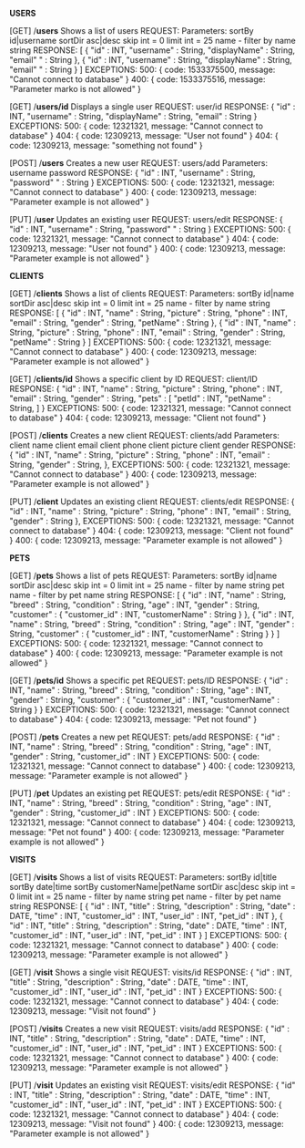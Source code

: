 __USERS__

[GET] /__users__
Shows a list of users
REQUEST:
Parameters:
sortBy id|username
sortDir asc|desc
skip int = 0
limit int = 25
name - filter by name  string
RESPONSE:
[
    {
        "id" : INT,
        "username" : String,
        "displayName" : String,
        "email" " : String
    },
    {
        "id" : INT,
        "username" : String,
        "displayName" : String,
        "email" " : String
    }
]
EXCEPTIONS:
500:
{
    code: 1533375500,
    message: "Cannot connect to database"
}
400:
{
    code: 1533375516,
    message: "Parameter marko is not allowed"
}

[GET] /__users/id__
Displays a single user
REQUEST:
user/id
RESPONSE:
{
    "id" : INT,
    "username" : String,
    "displayName" : String,
    "email" : String
}
EXCEPTIONS:
500:
{
    code: 12321321,
    message: "Cannot connect to database"
}
404:
{
    code: 12309213,
    message: "User not found"
}
404:
{
    code: 12309213,
    message: "something not found"
}

[POST] /__users__
Creates a new user
REQUEST:
users/add
Parameters:
username
password
RESPONSE:
{
    "id" : INT,
    "username" : String,
    "password" " : String
}
EXCEPTIONS:
500:
{
    code: 12321321,
    message: "Cannot connect to database"
}
400:
{
    code: 12309213,
    message: "Parameter example is not allowed"
}

[PUT] /__user__
Updates an existing user
REQUEST:
users/edit
RESPONSE:
{
    "id" : INT,
    "username" : String,
    "password" " : String
}
EXCEPTIONS:
500:
{
    code: 12321321,
    message: "Cannot connect to database"
}
404:
{
    code: 12309213,
    message: "User not found"
}
400:
{
    code: 12309213,
    message: "Parameter example is not allowed"
}

__CLIENTS__

[GET] /__clients__
Shows a list of clients
REQUEST:
Parameters:
sortBy id|name
sortDir asc|desc
skip int = 0
limit int = 25
name - filter by name string
RESPONSE:
[
    {
        "id" : INT,
        "name" : String,
        "picture" : String,
        "phone" : INT,
        "email" : String,
        "gender" : String,
        "petName" : String
    },
    {
        "id" : INT,
        "name" : String,
        "picture" : String,
        "phone" : INT,
        "email" : String,
        "gender" : String,
        "petName" : String
    }
]
EXCEPTIONS:
500:
{
    code: 12321321,
    message: "Cannot connect to database"
}
400:
{
    code: 12309213,
    message: "Parameter example is not allowed"
}

[GET] /__clients/id__
Shows a specific client by ID
REQUEST:
client/ID
RESPONSE:
    {
        "id" : INT,
        "name" : String,
        "picture" : String,
        "phone" : INT,
        "email" : String,
        "gender" : String,
        "pets" : [
            "petId" : INT,
            "petName" : String,
        ]
    }
EXCEPTIONS:
500:
{
    code: 12321321,
    message: "Cannot connect to database"
}
404:
{
    code: 12309213,
    message: "Client not found"
}

[POST] /__clients__
Creates a new client
REQUEST:
clients/add
Parameters:
client name
client email
client phone
client picture
client gender
RESPONSE:
    {
        "id" : INT,
        "name" : String,
        "picture" : String,
        "phone" : INT,
        "email" : String,
        "gender" : String,
    },
EXCEPTIONS:
500:
{
    code: 12321321,
    message: "Cannot connect to database"
}
400:
{
    code: 12309213,
    message: "Parameter example is not allowed"
}

[PUT] /__client__
Updates an existing client
REQUEST:
clients/edit
RESPONSE:
    {
        "id" : INT,
        "name" : String,
        "picture" : String,
        "phone" : INT,
        "email" : String,
        "gender" : String
    },
EXCEPTIONS:
500:
{
    code: 12321321,
    message: "Cannot connect to database"
}
404:
{
    code: 12309213,
    message: "Client not found"
}
400:
{
    code: 12309213,
    message: "Parameter example is not allowed"
}

__PETS__

[GET] /__pets__
Shows a list of pets
REQUEST:
Parameters:
sortBy id|name
sortDir asc|desc
skip int = 0
limit int = 25
name - filter by name string
pet name - filter by pet name string
RESPONSE:
[
    {
        "id" : INT,
        "name" : String,
        "breed" : String,
        "condition" : String,
        "age" : INT,
        "gender" : String,
        "customer" : {
            "customer_id" : INT,
            "customerName" : String
        }
    },
    {
        "id" : INT,
        "name" : String,
        "breed" : String,
        "condition" : String,
        "age" : INT,
        "gender" : String,
        "customer" : {
            "customer_id" : INT,
            "customerName" : String
        }
    }
]
EXCEPTIONS:
500:
{
    code: 12321321,
    message: "Cannot connect to database"
}
400:
{
    code: 12309213,
    message: "Parameter example is not allowed"
}

[GET] /__pets/id__
Shows a specific pet
REQUEST:
pets/ID
RESPONSE:
    {
        "id" : INT,
        "name" : String,
        "breed" : String,
        "condition" : String,
        "age" : INT,
        "gender" : String,
        "customer" : {
                    "customer_id" : INT,
                    "customerName" : String
                }
    }
EXCEPTIONS:
500:
{
    code: 12321321,
    message: "Cannot connect to database"
}
404:
{
    code: 12309213,
    message: "Pet not found"
}

[POST] /__pets__
Creates a new pet
REQUEST:
pets/add
RESPONSE:
    {
        "id" : INT,
        "name" : String,
        "breed" : String,
        "condition" : String,
        "age" : INT,
        "gender" : String,
        "customer_id" : INT
    }
EXCEPTIONS:
500:
{
    code: 12321321,
    message: "Cannot connect to database"
}
400:
{
    code: 12309213,
    message: "Parameter example is not allowed"
}

[PUT] /__pet__
Updates an existing pet
REQUEST:
pets/edit
RESPONSE:
    {
        "id" : INT,
        "name" : String,
        "breed" : String,
        "condition" : String,
        "age" : INT,
        "gender" : String,
        "customer_id" : INT
    }
EXCEPTIONS:
500:
{
    code: 12321321,
    message: "Cannot connect to database"
}
404:
{
    code: 12309213,
    message: "Pet not found"
}
400:
{
    code: 12309213,
    message: "Parameter example is not allowed"
}

__VISITS__

[GET] /__visits__
Shows a list of visits
REQUEST:
Parameters:
sortBy id|title
sortBy date|time
sortBy customerName|petName
sortDir asc|desc
skip int = 0
limit int = 25
name - filter by name string
pet name - filter by pet name string
RESPONSE:
[
    {
        "id" : INT,
        "title" : String,
        "description" : String,
        "date" : DATE,
        "time" : INT,
        "customer_id" : INT,
        "user_id" : INT,
        "pet_id" : INT
    },
    {
        "id" : INT,
        "title" : String,
        "description" : String,
        "date" : DATE,
        "time" : INT,
        "customer_id" : INT,
        "user_id" : INT,
        "pet_id" : INT
    }
]
EXCEPTIONS:
500:
{
    code: 12321321,
    message: "Cannot connect to database"
}
400:
{
    code: 12309213,
    message: "Parameter example is not allowed"
}

[GET] /__visit__
Shows a single visit
REQUEST:
visits/id
RESPONSE:
    {
        "id" : INT,
        "title" : String,
        "description" : String,
        "date" : DATE,
        "time" : INT,
        "customer_id" : INT,
        "user_id" : INT,
        "pet_id" : INT
    }
EXCEPTIONS:
500:
{
    code: 12321321,
    message: "Cannot connect to database"
}
404:
{
    code: 12309213,
    message: "Visit not found"
}

[POST] /__visits__
Creates a new visit
REQUEST:
visits/add
RESPONSE:
    {
        "id" : INT,
        "title" : String,
        "description" : String,
        "date" : DATE,
        "time" : INT,
        "customer_id" : INT,
        "user_id" : INT,
        "pet_id" : INT
    }
EXCEPTIONS:
500:
{
    code: 12321321,
    message: "Cannot connect to database"
}
400:
{
    code: 12309213,
    message: "Parameter example is not allowed"
}

[PUT] /__visit__
Updates an existing visit
REQUEST:
visits/edit
RESPONSE:
    {
        "id" : INT,
        "title" : String,
        "description" : String,
        "date" : DATE,
        "time" : INT,
        "customer_id" : INT,
        "user_id" : INT,
        "pet_id" : INT
    }
EXCEPTIONS:
500:
{
    code: 12321321,
    message: "Cannot connect to database"
}
404:
{
    code: 12309213,
    message: "Visit not found"
}
400:
{
    code: 12309213,
    message: "Parameter example is not allowed"
}